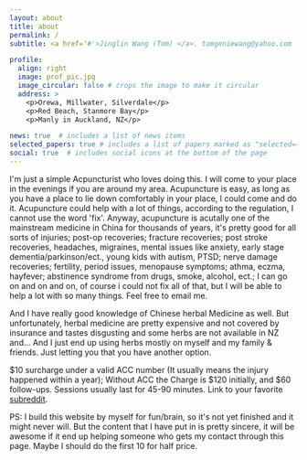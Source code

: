 ```yaml
---
layout: about
title: about
permalink: /
subtitle: <a href='#'>Jinglin Wang (Tom) </a>. tomgeniewang@yahoo.com

profile:
  align: right
  image: prof_pic.jpg
  image_circular: false # crops the image to make it circular
  address: >
    <p>Orewa, Millwater, Silverdale</p>
    <p>Red Beach, Stanmore Bay</p>
    <p>Manly in Auckland, NZ</p>

news: true  # includes a list of news items
selected_papers: true # includes a list of papers marked as "selected={true}"
social: true  # includes social icons at the bottom of the page
---
```


I'm just a simple Acpuncturist who loves doing this. I will come to your place in the evenings if you are around my area. Acupuncture is easy, as long as you have a place to lie down comfortably in your place, I could come and do it. Acupuncture could help with a lot of things, according to the regulation, I cannot use the word 'fix'. Anyway, acupuncture is acutally one of the mainstream medicine in China for thousands of years, it's pretty good for all sorts of injuries; post-op recoveries; fracture recoveries; post stroke recoveries, headaches, migraines, mental issues like anxiety, early stage dementia/parkinson/ect., young kids with autism, PTSD; nerve damage recoveries; fertility, period issues, menopause symptoms; athma, eczma, hayfever; abstinence syndrome from drugs, smoke, alcohol, ect.; I can go on and on and on, of course i could not fix all of that, but I will be able to help a lot with so many things. Feel free to email me.

And I have really good knowledge of Chinese herbal Medicine as well. But unfortunately, herbal medicine are pretty expensive and not covered by insurance and tastes disgusting and some herbs are not available in NZ and... And I just end up using herbs mostly on myself and my family & friends. Just letting you that you have another option.

$10 surcharge under a valid ACC number (It usually means the injury happened within a year); Without ACC the Charge is $120 initially, and $60 follow-ups. Sessions usually last for 45-90 minutes. Link to your favorite [subreddit](http://reddit.com). 

PS: I build this website by myself for fun/brain, so it's not yet finished and it might never will. But the content that I have put in is pretty sincere, it will be awesome if it end up helping someone who gets my contact through this page. Maybe I should do the first 10 for half price. 

